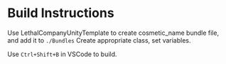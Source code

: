 # Build Instructions

Use LethalCompanyUnityTemplate to create cosmetic_name bundle file, and add it to `./Bundles`
Create appropriate class, set variables.

Use `Ctrl+Shift+B` in VSCode to build.